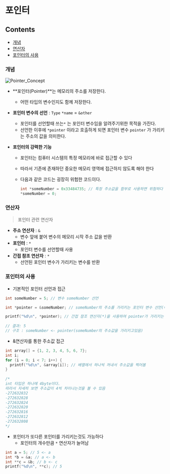 # 포인터

## Contents

- [개념](#개념)
- [연산자](#연산자)
- [포인터의 사용](#포인터의-사용)



### 개념

![Pointer_Concept](https://github.com/JoongChangYang/TIL_C/blob/main/Assets/Pointer_Concept.png)

- **포인터(Pointer)**는 메모리의 주소를 저장한다.

  - 어떤 타입의 변수인지도 함께 저장한다.

- **포인터 변수의 선언** : `Type` `*name` = `&other`

  - 포인터를 선언할때 쓰는`*` 는 포인터 변수임을 알려주기위한 목적을 가진다.
  - 선언한 이후에 `*pointer` 이라고 호출하게 되면 포인터 변수 `pointer` 가 가리키는 주소의 값을 의미한다.

- **포인터의 강력한 기능**

  - 포인터는 컴퓨터 시스템의 특정 메모리에 바로 접근할 수 있다

  - 따라서 기존에 존재하던 중요한 메모리 영역에 접근하지 않도록 해야 한다

  - 다음과 같은 코드는 굉장히 위험한 코드이다.

    ``` c
    int *someNumber = 0x33484735; // 특정 주소값을 함부로 사용하면 위험하다
    *someNumber = 0;
    ```

    

### 연산자

> 포인터 관련 연산자

- **주소 연산자** : `&`
  - 변수 앞에 붙어 변수의 메모리 시작 주소 값을 반환
- **포인터** : `*`
  - 포인터 변수를 선언할때 사용
- **간접 참조 연산자** : `*`
  - 선언된 포인터 변수가 가리키는 변수를 반환



### 포인터의 사용

- 기본적인 포인터 선언과 접근

``` c
int someNumber = 5; // 변수 someNumber 선언

int *pointer = &someNumber; // someNumber의 주소를 가리키는 포인터 변수 선언(여기서 사용하는 *은 포인터)

printf("%d\n", *pointer); // 간접 참조 연산자(*)을 사용하여 pointer가 가리키는 someNumber의 주소값을 통해 값을 출력
  
// 결과: 5
// 구조 : someNumber <- pointer(someNumber의 주소값을 가리키고있음)
```



- &연산자를 통한 주소값 접근

``` c
int array[] = {1, 2, 3, 4, 5, 6, 7};
int i;
for (i = 0; i < 7; i++) {
  printf("%d\n", &array[i]); // 배열에서 하나씩 꺼내서 주소값을 찍어봄
}
  
/*
int 타입은 하나에 4byte이다.
따라서 자세히 보면 주소값이 4씩 차이나는것을 볼 수 있음
-272632832
-272632828
-272632824
-272632820
-272632816
-272632812
-272632808
*/
```



- 포인터가 또다른 포인터를 가리키는것도 가능하다
  - 포인터의 개수만큼 `*` 연산자가 늘어남 

``` c
int a = 5; // 5 <- a
int *b = &a; // a <- b
int **c = &b; // b <- c
printf("%d\n", **c); // 5
```







  